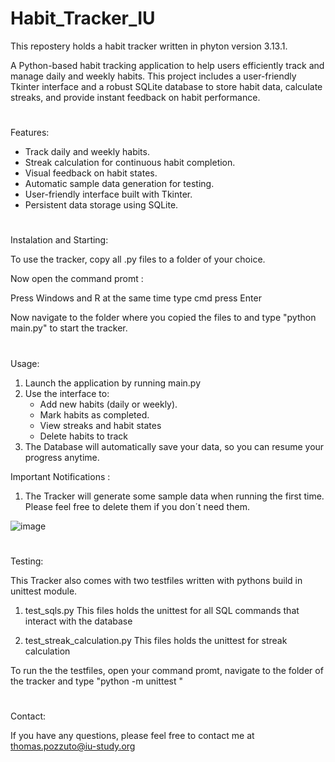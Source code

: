 # Habit_Tracker_IU

This repostery holds a habit tracker written in phyton version 3.13.1.

A Python-based habit tracking application to help users efficiently track and manage daily and weekly habits. This project includes a user-friendly Tkinter interface and a robust SQLite database to store habit data, calculate streaks, and provide instant feedback on habit performance.



#

Features:

 - Track daily and weekly habits.
 - Streak calculation for continuous habit completion.
 - Visual feedback on habit states.
 - Automatic sample data generation for testing.
 - User-friendly interface built with Tkinter.
 - Persistent data storage using SQLite.

#

Instalation and Starting:

To use the tracker, copy all .py files to a folder of your choice. 

Now open the command promt :

  Press Windows and R at the same time
  type cmd
  press Enter

Now navigate to the folder where you copied the files to and type "python main.py" to start the tracker.

#

Usage:

1. Launch the application by running main.py
2. Use the interface to:
   - Add new habits (daily or weekly).
   - Mark habits as completed.
   - View streaks and habit states
   - Delete habits to track
3. The Database will automatically save your data, so you can resume your progress anytime.

Important Notifications :
 1. The Tracker will generate some sample data when running the first time. Please feel free to delete them if you don´t need them.


![image](https://github.com/user-attachments/assets/e342aa6e-2367-4c2b-ab75-360a820010e4)


#


Testing:

This Tracker also comes with two testfiles written with pythons build in unittest module.

1. test_sqls.py
   This files holds the unittest for all SQL commands that interact with the database
   
2. test_streak_calculation.py
   This files holds the unittest for streak calculation

To run the the testfiles, open your command promt, navigate to the folder of the tracker and type "python -m unittest "

#

Contact:

If you have any questions, please feel free to contact me at thomas.pozzuto@iu-study.org










